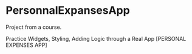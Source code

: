 # PersonnalExpansesApp
Project from a course.

Practice Widgets, Styling, Adding Logic through a Real App [PERSONAL EXPENSES APP]
